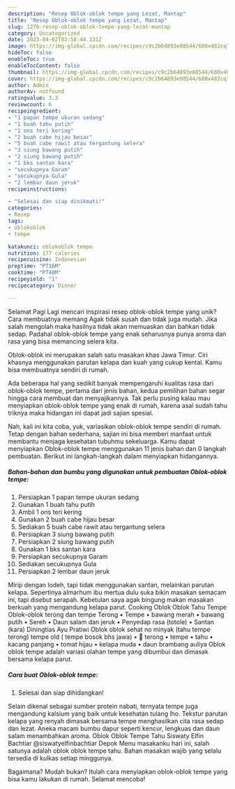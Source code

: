 ```yaml
---
description: "Resep Oblok-oblok tempe yang Lezat, Mantap"
title: "Resep Oblok-oblok tempe yang Lezat, Mantap"
slug: 1276-resep-oblok-oblok-tempe-yang-lezat-mantap
category: Uncategorized
date: 2023-04-02T02:58:44.131Z
image: https://img-global.cpcdn.com/recipes/c9c2b64893e08544/680x482cq70/oblok-oblok-tempe-foto-resep-utama.jpg
hideToc: false
enableToc: true
enableTocContent: false
thumbnail: https://img-global.cpcdn.com/recipes/c9c2b64893e08544/680x482cq70/oblok-oblok-tempe-foto-resep-utama.jpg
cover: https://img-global.cpcdn.com/recipes/c9c2b64893e08544/680x482cq70/oblok-oblok-tempe-foto-resep-utama.jpg
author: Admin
authorAv: notfound
ratingvalue: 3.3
reviewcount: 6
recipeingredient:
- "1 papan tempe ukuran sedang"
- "1 buah tahu putih"
- "1 ons teri kering"
- "2 buah cabe hijau besar"
- "5 buah cabe rawit atau tergantung selera"
- "3 siung bawang putih"
- "2 siung bawang putih"
- "1 bks santan kara"
- "secukupnya Garam"
- "secukupnya Gula"
- "2 lembar daun jeruk"
recipeinstructions:

- "Selesai dan siap dinikmati!"
categories:
- Resep
tags:
- oblokoblok
- tempe

katakunci: oblokoblok tempe 
nutrition: 177 calories
recipecuisine: Indonesian
preptime: "PT16M"
cooktime: "PT40M"
recipeyield: "1"
recipecategory: Dinner

---
```



Selamat Pagi Lagi mencari inspirasi resep oblok-oblok tempe yang unik? Cara membuatnya memang Agak tidak susah dan tidak juga mudah. Jika salah mengolah maka hasilnya tidak akan memuaskan dan bahkan tidak sedap. Padahal oblok-oblok tempe yang enak seharusnya punya aroma dan rasa yang bisa memancing selera kita.


Oblok-oblok ini merupakan salah satu masakan khas Jawa Timur. Ciri khasnya menggunakan parutan kelapa dan kuah yang cukup kental. Kamu bisa membuatnya sendiri di rumah.

Ada beberapa hal yang sedikit banyak mempengaruhi kualitas rasa dari oblok-oblok tempe, pertama dari jenis bahan, kedua pemilihan bahan segar hingga cara membuat dan menyajikannya. Tak perlu pusing kalau mau menyiapkan oblok-oblok tempe yang enak di rumah, karena asal sudah tahu triknya maka hidangan ini dapat jadi sajian spesial.


Nah, kali ini kita coba, yuk, variasikan oblok-oblok tempe sendiri di rumah. Tetap dengan bahan sederhana, sajian ini bisa memberi manfaat untuk membantu menjaga kesehatan tubuhmu sekeluarga. Kamu dapat menyiapkan Oblok-oblok tempe menggunakan 11 jenis bahan dan 0 langkah pembuatan. Berikut ini langkah-langkah dalam menyiapkan hidangannya.

<!--inarticleads1-->

##### Bahan-bahan dan bumbu yang digunakan untuk pembuatan Oblok-oblok tempe:

1. Persiapkan 1 papan tempe ukuran sedang
1. Gunakan 1 buah tahu putih
1. Ambil 1 ons teri kering
1. Gunakan 2 buah cabe hijau besar
1. Sediakan 5 buah cabe rawit atau tergantung selera
1. Persiapkan 3 siung bawang putih
1. Persiapkan 2 siung bawang putih
1. Gunakan 1 bks santan kara
1. Persiapkan secukupnya Garam
1. Sediakan secukupnya Gula
1. Persiapkan 2 lembar daun jeruk


Mirip dengan lodeh, tapi tidak menggunakan santan, melainkan parutan kelapa. Sepertinya almarhum ibu mertua dulu suka bikin masakan semacam ini, tapi disebut serapah. Kebetulan saya agak bingung makan masakan berkuah yang mengandung kelapa parut. Cooking Oblok Oblok Tahu Tempe Oblok-oblok terong dan tempe Terong • Tempe • bawang merah • bawang putih • Sereh • Daun salam dan jeruk • Penyedap rasa (totole) • Santan (kara) Diningtias Ayu Pratiwi Oblok oblok sehat no minyak (tahu tempe terong) tempe old ( tempe bosok bhs jawa) • 🍆 terong • tempe • tahu • kacang panjang • tomat hijau • kelapa muda • daun brambang auliya Oblok oblok tempe adalah variasi olahan tempe yang dibumbui dan dimasak bersama kelapa parut. 

<!--inarticleads2-->

##### Cara buat Oblok-oblok tempe:


1. Selesai dan siap dihidangkan!

Selain dikenal sebagai sumber protein nabati, ternyata tempe juga mengandung kalsium yang baik untuk kesehatan tulang lho. Tekstur parutan kelapa yang renyah dimasak bersama tempe menghasilkan cita rasa sedap dan lezat. Aneka macam bumbu dapur seperti kencur, lengkuas dan daun salam menambahkan aroma. Oblok Oblok Tempe Tahu Siswaty Elfin Bachtiar @siswatyelfinbachtiar Depok Menu masakanku hari ini, salah satunya adalah oblok oblok tempe tahu. Bahan masakan wajib yang selalu tersedia di kulkas setiap minggunya. 

Bagaimana? Mudah bukan? Itulah cara menyiapkan oblok-oblok tempe yang bisa kamu lakukan di rumah. Selamat mencoba!
